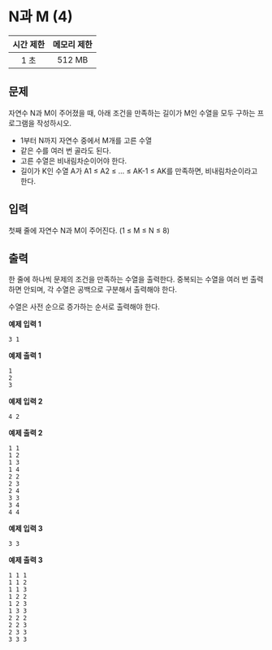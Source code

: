 # N과 M (4)

|시간 제한|	메모리 제한|
| :---: | :---: |
|1 초|	512 MB|

## 문제
자연수 N과 M이 주어졌을 때, 아래 조건을 만족하는 길이가 M인 수열을 모두 구하는 프로그램을 작성하시오.

+ 1부터 N까지 자연수 중에서 M개를 고른 수열 
+ 같은 수를 여러 번 골라도 된다.
+ 고른 수열은 비내림차순이어야 한다. 
+ 길이가 K인 수열 A가 A1 ≤ A2 ≤ ... ≤ AK-1 ≤ AK를 만족하면, 비내림차순이라고 한다.

## 입력
첫째 줄에 자연수 N과 M이 주어진다. (1 ≤ M ≤ N ≤ 8)

## 출력
한 줄에 하나씩 문제의 조건을 만족하는 수열을 출력한다. 중복되는 수열을 여러 번 출력하면 안되며, 각 수열은 공백으로 구분해서 출력해야 한다.

수열은 사전 순으로 증가하는 순서로 출력해야 한다.

**예제 입력 1** 
```
3 1
```
**예제 출력 1** 
```
1
2
3
```
**예제 입력 2** 
```
4 2
```
**예제 출력 2** 
```
1 1
1 2
1 3
1 4
2 2
2 3
2 4
3 3
3 4
4 4
```
**예제 입력 3** 
```
3 3
```
**예제 출력 3** 
```
1 1 1
1 1 2
1 1 3
1 2 2
1 2 3
1 3 3
2 2 2
2 2 3
2 3 3
3 3 3
```